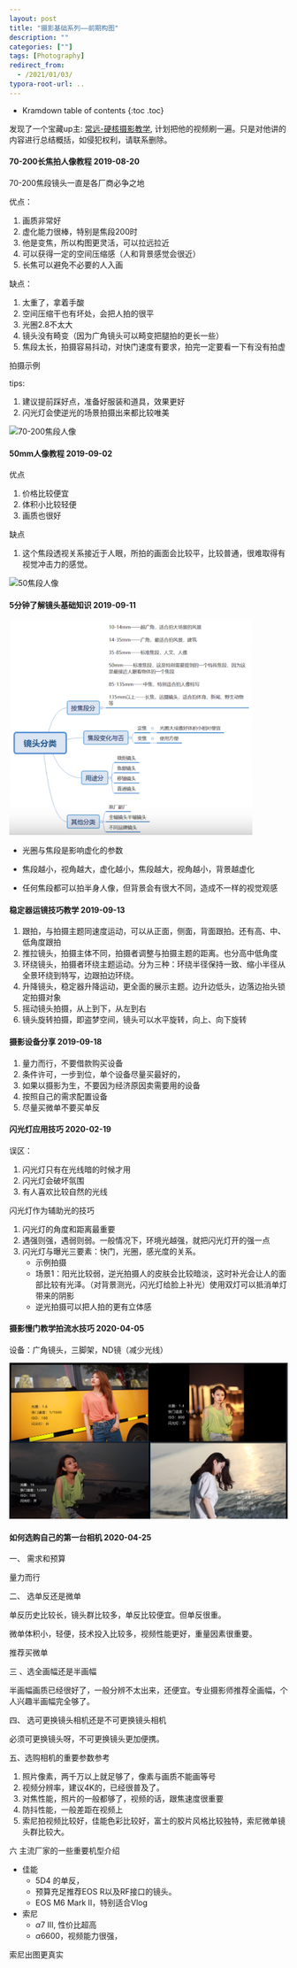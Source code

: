 ```yaml
---
layout: post
title: "摄影基础系列——前期构图"
description: ""
categories: [""]
tags: [Photography]
redirect_from:
  - /2021/01/03/
typora-root-url: ..
---
```




* Kramdown table of contents
{:toc .toc}


发现了一个宝藏up主: [常远-硬核摄影教学](https://space.bilibili.com/432618901), 计划把他的视频刷一遍。只是对他讲的内容进行总结概括，如侵犯权利，请联系删除。



#### 70-200长焦拍人像教程 2019-08-20

70-200焦段镜头一直是各厂商必争之地

优点：

1. 画质非常好
2. 虚化能力很棒，特别是焦段200时
3. 他是变焦，所以构图更灵活，可以拉远拉近
4. 可以获得一定的空间压缩感（人和背景感觉会很近）
5. 长焦可以避免不必要的人入画

缺点：

1. 太重了，拿着手酸
2. 空间压缩干也有坏处，会把人拍的很平
3. 光圈2.8不太大
4. 镜头没有畸变（因为广角镜头可以畸变把腿拍的更长一些）
5. 焦段太长，拍摄容易抖动，对快门速度有要求，拍完一定要看一下有没有拍虚

拍摄示例

tips:

1. 建议提前踩好点，准备好服装和道具，效果更好
2. 闪光灯会使逆光的场景拍摄出来都比较唯美

![70-200焦段人像](/images/posts/2021-01-03/70-200焦段人像.png)

#### 50mm人像教程 2019-09-02

优点

1. 价格比较便宜
2. 体积小比较轻便
3. 画质也很好

缺点

1. 这个焦段透视关系接近于人眼，所拍的画面会比较平，比较普通，很难取得有视觉冲击力的感觉。

![50焦段人像](/images/posts/2021-01-03/50焦段人像.png)

#### 5分钟了解镜头基础知识 2019-09-11

<img src="/images/posts/2021-01-03/镜头分类.png" alt="镜头分类" style="zoom:43%;" />

- 光圈与焦段是影响虚化的参数

- 焦段越小，视角越大，虚化越小，焦段越大，视角越小，背景越虚化
- 任何焦段都可以拍半身人像，但背景会有很大不同，造成不一样的视觉观感

#### 稳定器运镜技巧教学 2019-09-13

1. 跟拍，与拍摄主题同速度运动，可以从正面，侧面，背面跟拍。还有高、中、低角度跟拍
2. 推拉镜头，拍摄主体不同，拍摄者调整与拍摄主题的距离。也分高中低角度
3. 环绕镜头，拍摄者环绕主题运动。分为三种：环绕半径保持一致、缩小半径从全景环绕到特写，边跟拍边环绕。
4. 升降镜头，稳定器升降运动，更全面的展示主题。边升边低头，边落边抬头锁定拍摄对象
5. 摇动镜头拍摄，从上到下，从左到右
6. 镜头旋转拍摄，即盗梦空间，镜头可以水平旋转，向上、向下旋转

#### 摄影设备分享 2019-09-18

1. 量力而行，不要借款购买设备
2. 条件许可，一步到位，单个设备尽量买最好的，
3. 如果以摄影为生，不要因为经济原因卖需要用的设备
4. 按照自己的需求配置设备
5. 尽量买微单不要买单反

#### 闪光灯应用技巧 2020-02-19

误区：

1. 闪光灯只有在光线暗的时候才用
2. 闪光灯会破坏氛围
3. 有人喜欢比较自然的光线

闪光灯作为辅助光的技巧

1. 闪光灯的角度和距离最重要
2. 遇强则强，遇弱则弱。一般情况下，环境光越强，就把闪光灯开的强一点
3. 闪光灯与曝光三要素：快门，光圈，感光度的关系。
   - 示例拍摄
   - 场景1：阳光比较弱，逆光拍摄人的皮肤会比较暗淡，这时补光会让人的面部比较有光泽。（对背景测光，闪光灯给脸上补光）使用双灯可以抵消单灯带来的阴影
   - 逆光拍摄可以把人拍的更有立体感

####  摄影慢门教学拍流水技巧 2020-04-05

设备：广角镜头，三脚架，ND镜（减少光线）

![闪光灯](/images/posts/2021-01-03/闪光灯.png)

#### 如何选购自己的第一台相机 2020-04-25

一、 需求和预算 

量力而行

二、 选单反还是微单

单反历史比较长，镜头群比较多，单反比较便宜。但单反很重。

微单体积小，轻便，技术投入比较多，视频性能更好，重量因素很重要。

推荐买微单

三 、选全画幅还是半画幅

半画幅画质已经很好了，一般分辨不太出来，还便宜。专业摄影师推荐全画幅，个人兴趣半画幅完全够了。

四、 选可更换镜头相机还是不可更换镜头相机

必须可更换镜头呀，不可更换镜头更加便携。

五、选购相机的重要参数参考

1. 照片像素，两千万以上就足够了，像素与画质不能画等号
2. 视频分辨率，建议4K的，已经很普及了。
3. 对焦性能，照片的一般都够了，视频的话，跟焦速度很重要
4. 防抖性能，一般差距在视频上
5. 索尼拍视频比较好，佳能色彩比较好，富士的胶片风格比较独特，索尼微单镜头群比较大。

六 主流厂家的一些重要机型介绍

- 佳能
  - 5D4 的单反，
  - 预算充足推荐EOS R以及RF接口的镜头。
  - EOS M6 Mark II，特别适合Vlog
- 索尼
  - $\alpha$7 III, 性价比超高
  - $\alpha$6600，视频能力很强，

索尼出图更真实

